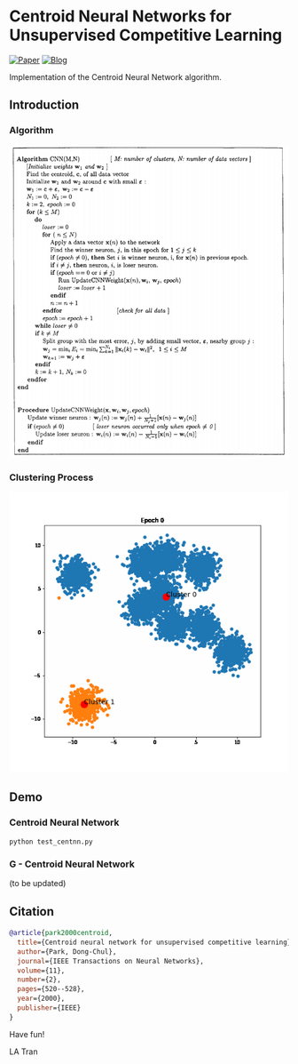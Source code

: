 # Centroid Neural Networks for Unsupervised Competitive Learning

[![Paper](https://img.shields.io/badge/Paper-IEEE-blue)](https://ieeexplore.ieee.org/document/839021)
[![Blog](https://img.shields.io/badge/Blog-Towards_AI-blue)](https://towardsai.net/p/l/centroid-neural-network-an-efficient-and-stable-clustering-algorithm)

Implementation of the Centroid Neural Network algorithm.

## Introduction

### Algorithm

<p align="center">
<img src="docs/centnn_algorithm.png" width="600">
</p>

### Clustering Process

<p align="center">
<img src="docs/cnn_result_gif_delay.gif" width="600">
</p>

## Demo

### Centroid Neural Network

```
python test_centnn.py
```

### G - Centroid Neural Network

(to be updated)

## Citation

```bibtex
@article{park2000centroid,
  title={Centroid neural network for unsupervised competitive learning},
  author={Park, Dong-Chul},
  journal={IEEE Transactions on Neural Networks},
  volume={11},
  number={2},
  pages={520--528},
  year={2000},
  publisher={IEEE}
}
```

Have fun!

LA Tran
